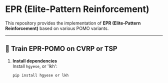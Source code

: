 # EPR (Elite-Pattern Reinforcement)

This repository provides the implementation of **EPR (Elite-Pattern Reinforcement)** based on various POMO variants.

---

## 🚀 Train EPR-POMO on CVRP or TSP

1. **Install dependencies**  
   Install `hgyese`, or 'lkh':
   ```bash
   pip install hgyese or lkh
